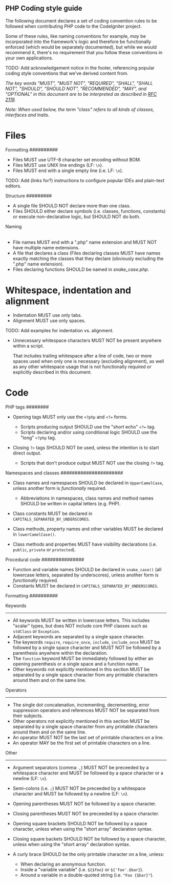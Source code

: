 PHP Coding style guide
----------------------

The following document declares a set of coding convention rules to be
followed when contributing PHP code to the CodeIgniter project.

Some of these rules, like naming conventions for example, *may* be
incorporated into the framework's logic and therefore be functionally
enforced (which would be separately documented), but while we would
recommend it, there's no requirement that you follow these conventions in
your own applications.

TODO: Add acknowledgement notice in the footer, referencing popular
      coding style conventions that we've derived content from.

*The key words "MUST", "MUST NOT", "REQUIRED", "SHALL", "SHALL NOT", "SHOULD",
"SHOULD NOT", "RECOMMENDED",  "MAY", and "OPTIONAL" in this document are to
be interpreted as described in [RFC 2119](http://www.ietf.org/rfc/rfc2119.txt).*

*Note: When used below, the term "class" refers to all kinds of classes,
interfaces and traits.*

Files
=====

Formatting
##########

- Files MUST use UTF-8 character set encoding without BOM.
- Files MUST use UNIX line endings (LF: `\n`).
- Files MUST end with a single empty line (i.e. LF: `\n`).

TODO: Add (links for?) instructions to configure popular IDEs and plain-text editors.

Structure
#########

- A single file SHOULD NOT declare more than one class.
- Files SHOULD either declare symbols (i.e. classes, functions, constants)
  or execute non-declarative logic, but SHOULD NOT do both.

Naming
######

- File names MUST end with a ".php" name extension and MUST NOT have
  multiple name extensions.
- A file that declares a class (Files declaring classes MUST have names
  exactly matching the classes that they declare (obviously excluding
  the ".php" name extension).
- Files declaring functions SHOULD be named in *snake_case.php*.

Whitespace, indentation and alignment
=====================================

- Indentation MUST use only tabs.
- Alignment MUST use only spaces.

TODO: Add examples for indentation vs. alignment.

- Unnecessary whitespace characters MUST NOT be present anywhere within a
  script.

  That includes trailing whitespace after a line of code, two or
  more spaces used when only one is necessary (excluding alignment), as
  well as any other whitespace usage that is not functionally required or
  explicitly described in this document.

Code
====

PHP tags
########

- Opening tags MUST only use the `<?php` and `<?=` forms.

  - Scripts producing output SHOULD use the "short echo" `<?=` tag.
  - Scripts declaring and/or using conditional logic SHOULD use the "long"
    `<?php` tag.

- Closing `?>` tags SHOULD NOT be used, unless the intention is to start
  direct output.

  - Scripts that don't produce output MUST NOT use the closing `?>` tag.

Namespaces and classes
######################

- Class names and namespaces SHOULD be declared in `UpperCamelCase`, unless
  another form is *functionally* required.

  - Abbreviations in namespaces, class names and method names SHOULD be
    written in capital letters (e.g. PHP).

- Class constants MUST be declared in `CAPITALS_SEPARATED_BY_UNDERSCORES`.
- Class methods, property names and other variables MUST be declared in
  `lowerCamelCase()`.
- Class methods and properties MUST have visibility declarations (i.e.
  `public`, `private` or `protected`).

Procedural code
###############

- Function and variable names SHOULD be declared in `snake_case()` (all
  lowercase letters, separated by underscores), unless another form is
  *functionally* required.
- Constants MUST be declared in `CAPITALS_SEPARATED_BY_UNDERSCORES`.

Formatting
##########

Keywords
********

- All keywords MUST be written in lowercase letters. This includes "scalar"
  types, but does NOT include core PHP classes such as `stdClass` or
  `Exception`.
- Adjacent keywords are separated by a single space character.
- The keywords `require`, `require_once`, `include`, `include_once` MUST
  be followed by a single space character and MUST NOT be followed by a
  parenthesis anywhere within the declaration.
- The `function` keyword MUST be immediately followed by either an opening
  parenthesis or a single space and a function name.
- Other keywords not explicitly mentioned in this section MUST be separated
  by a single space character from any printable characters around them and
  on the same line.

Operators
*********

- The single dot concatenation, incrementing, decrementing, error
  suppression operators and references MUST NOT be separated from their
  subjects.
- Other operators not explicitly mentioned in this section MUST be
  separated by a single space character from any printable characters
  around them and on the same line.
- An operator MUST NOT be the last set of printable characters on a line.
- An operator MAY be the first set of printable characters on a line.

Other
*****

- Argument separators (comma: `,`) MUST NOT be preceeded by a whitespace
  character and MUST be followed by a space character or a newline
  (LF: `\n`).
- Semi-colons (i.e. `;`) MUST NOT be preceeded by a whitespace character
  and MUST be followed by a newline (LF: `\n`).

- Opening parentheses MUST NOT be followed by a space character.
- Closing parentheses MUST NOT be preceeded by a space character.

- Opening square brackets SHOULD NOT be followed by a space character,
  unless when using the "short array" declaration syntax.
- Closing square backets SHOULD NOT be followed by a space character,
  unless when using the "short array" declaration syntax.

- A curly brace SHOULD be the only printable character on a line, unless:

  - When declaring an anonymous function.
  - Inside a "variable variable" (i.e. `${$foo}` or `${'foo'.$bar}`).
  - Around a variable in a double-quoted string (i.e. `"Foo {$bar}"`).